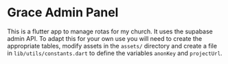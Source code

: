 # Grace Admin Panel

This is a flutter app to manage rotas for my church. It uses the supabase admin API. To adapt this for your own use you will need to create the appropriate tables, modify assets in the `assets/` directory and create a file in `lib/utils/constants.dart` to define the variables `anonKey` and `projectUrl`.

